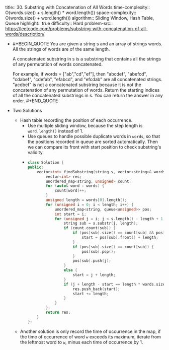 title:: 30. Substring with Concatenation of All Words
time-complexity:: O(words.size() + s.length() * word.length())
space-complexity:: O(words.size() + word.length())
algorithm:: Sliding Window, Hash Table, Queue
highlight:: true
difficulty:: Hard
problem-src:: https://leetcode.com/problems/substring-with-concatenation-of-all-words/description/

- #+BEGIN_QUOTE
  You are given a string s and an array of strings words. All the strings of words are of the same length.
  
  A concatenated substring in s is a substring that contains all the strings of any permutation of words concatenated.
  
  For example, if words = ["ab","cd","ef"], then "abcdef", "abefcd", "cdabef", "cdefab", "efabcd", and "efcdab" are all concatenated strings. "acdbef" is not a concatenated substring because it is not the concatenation of any permutation of words.
  Return the starting indices of all the concatenated substrings in s. You can return the answer in any order.
  #+END_QUOTE
- Two Solutions
	- Hash table recording the position of each occurrence.
		- Use multiple sliding window, because the step length is `word.length()` instead of 1.
		- Use queues to handle possible duplicate words in `words`, so that the positions recorded in queue are sorted automatically. Then we can compare its front with start position to check substring's validity.
		- ```cpp
		  class Solution {
		  public:
		      vector<int> findSubstring(string s, vector<string>& words) {
		          vector<int> res;
		          unordered_map<string, unsigned> count;
		          for (auto& word : words) {
		              count[word]++;
		          }
		          unsigned length = words[0].length();
		          for (unsigned i = 0; i < length; i++) {
		              unordered_map<string, queue<unsigned>> pos;
		              int start = i;
		              for (unsigned j = i; j < s.length() - length + 1; j += length) {
		                  string sub = s.substr(j, length);
		                  if (count.count(sub)) {
		                      if (pos[sub].size() == count[sub] && pos[sub].front() >= start) {
		                          start = pos[sub].front() + length;
		                      }
		                      if (pos[sub].size() == count[sub]) {
		                          pos[sub].pop();
		                      }
		                      pos[sub].push(j);
		                  }
		                  else {
		                      start = j + length;
		                  }
		                  if (j + length - start == length * words.size()) {
		                      res.push_back(start);
		                      start += length;
		                  }
		              }
		          };
		          return res;
		      }
		  };
		  ```
	- Another solution is only record the time of occurrence in the map, if the time of occurrence of word `w` exceeds its maximum, iterate from the leftmost word to `w`, minus each time of occurrence by 1.